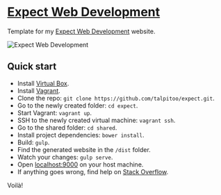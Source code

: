 # [Expect Web Development](http://expect.agency/)

Template for my [Expect Web Development](http://expect.agency/) website.

![Expect Web Development](http://expect.agency/img/cover1200x630.png "Expect Web Development")


## Quick start

* Install [Virtual Box](https://www.virtualbox.org/).
* Install [Vagrant](https://www.vagrantup.com/).
* Clone the repo: `git clone https://github.com/talpitoo/expect.git`.
* Go to the newly created folder: `cd expect`.
* Start Vagrant: `vagrant up`.
* SSH to the newly created virtual machine: `vagrant ssh`.
* Go to the shared folder: `cd shared`.
* Install project dependencies: `bower install`.
* Build: `gulp`.
* Find the generated website in the `/dist` folder.
* Watch your changes: `gulp serve`.
* Open [localhost:9000](http://localhost:9000) on your host machine.
* If anything goes wrong, find help on [Stack Overflow](http://stackoverflow.com/).

Voilà!
